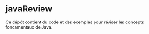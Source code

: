 # javaReview
Ce dépôt contient du code et des exemples pour réviser les concepts fondamentaux de Java.
